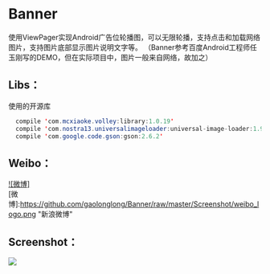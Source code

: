 # Banner
使用ViewPager实现Android广告位轮播图，可以无限轮播，支持点击和加载网络图片，支持图片底部显示图片说明文字等。
（Banner参考百度Android工程师任玉刚写的DEMO，但在实际项目中，图片一般来自网络，故加之）


Libs：
------------

使用的开源库
``` java
  compile 'com.mcxiaoke.volley:library:1.0.19'
  compile 'com.nostra13.universalimageloader:universal-image-loader:1.9.5'
  compile 'com.google.code.gson:gson:2.6.2'
```

Weibo：
------------

[![微博]](http://weibo.com/hlgao1935)  
[微博]:https://github.com/gaolonglong/Banner/raw/master/Screenshot/weibo_logo.png "新浪微博" 

Screenshot：
------------
![](https://github.com/gaolonglong/Banner/raw/master/Screenshot/666.gif)
